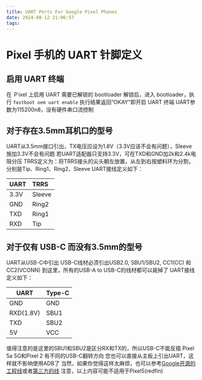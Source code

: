 ```yaml
---
title: UART Ports For Google Pixel Phones
date: 2024-08-12 21:06:57
tags:
---
```


# Pixel 手机的 UART 针脚定义
## 启用 UART 终端
在 Ｐixel 上启用 UART 需要已解锁的 bootloader
解锁后，进入 bootloader，执行
`fastboot oem uart enable`
执行结果返回“OKAY”即开启 UART 终端
UART参数为115200n8，没有硬件串口流控制
## 对于存在3.5mm耳机口的型号
UART从3.5mm接口引出，TX电压应设为1.8V（3.3V应该不会有问题），Sleeve施加3.3V不会有问题
若UART适配器只支持3.3V，可在TXD和GND加2k和2.4k电阻分压
TRRS定义为：将TRRS接头的尖头朝左放置，从左到右按塑料环为分割，分别是Tip、Ring1、Ring2、Sleeve
UART接线定义如下：

UART | TRRS
--|:--
3.3V | Sleeve
GND | Ring2
TXD | Ring1
RXD | Tip

## 对于仅有 USB-C 而没有3.5mm的型号
UART从USB-C中引出
USB-C线材必须引出USB2.0, SBU1/SBU2, CC1(CC) 和 CC2(VCONN)
到这里，所有的USB-A to USB-C的线材都可以毙掉了
UART接线定义如下：

UART | Type-C
--|:--
GND | GND
RXD(1.8V) | SBU1
TXD | SBU2
5V | VCC

值得注意的是这里的SBU1和SBU2是区分RX和TX的，所以USB-C不能反插
Pixel 5a 5G和Pixel 2 有不同的USB-C翻转方向
您也可以直接从主板上引出UART，这样就不影响使用ADB了
当然，如果你觉得这样太麻烦，也可以参考[Google开源的工程线](https://github.com/google/usb-cereal)或者[第三方的线](https://github.com/Peter-Easton/android-debug-cable-howto)
注意，以上内容可能不适用于Pixel5(redfin)
